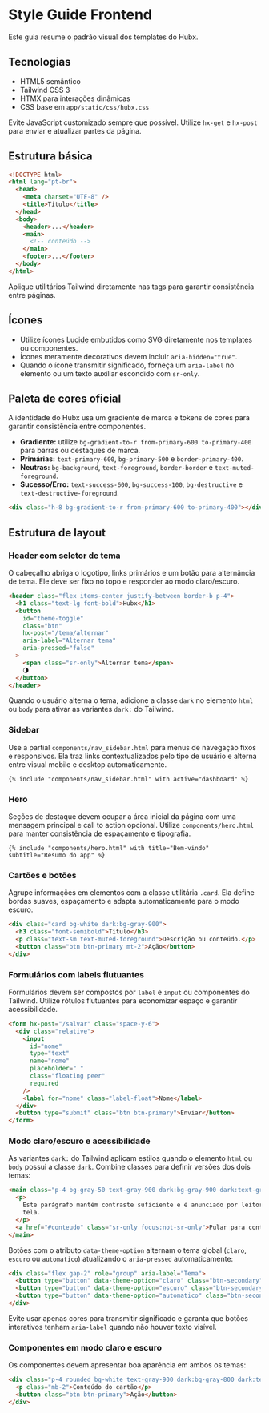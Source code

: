 # Style Guide Frontend

Este guia resume o padrão visual dos templates do Hubx.

## Tecnologias

- HTML5 semântico
- Tailwind CSS 3
- HTMX para interações dinâmicas
- CSS base em `app/static/css/hubx.css`

Evite JavaScript customizado sempre que possível. Utilize `hx-get` e `hx-post` para enviar e atualizar partes da página.

## Estrutura básica

```html
<!DOCTYPE html>
<html lang="pt-br">
  <head>
    <meta charset="UTF-8" />
    <title>Título</title>
  </head>
  <body>
    <header>...</header>
    <main>
      <!-- conteúdo -->
    </main>
    <footer>...</footer>
  </body>
</html>
```

Aplique utilitários Tailwind diretamente nas tags para garantir consistência entre páginas.

## Ícones

- Utilize ícones [Lucide](https://lucide.dev) embutidos como SVG diretamente nos templates ou componentes.
- Ícones meramente decorativos devem incluir `aria-hidden="true"`.
- Quando o ícone transmitir significado, forneça um `aria-label` no elemento ou um texto auxiliar escondido com `sr-only`.

## Paleta de cores oficial

A identidade do Hubx usa um gradiente de marca e tokens de cores para garantir
consistência entre componentes.

- **Gradiente:** utilize `bg-gradient-to-r from-primary-600 to-primary-400` para
  barras ou destaques de marca.
- **Primárias:** `text-primary-600`, `bg-primary-500` e `border-primary-400`.
- **Neutras:** `bg-background`, `text-foreground`, `border-border` e
  `text-muted-foreground`.
- **Sucesso/Erro:** `text-success-600`, `bg-success-100`, `bg-destructive` e
  `text-destructive-foreground`.

```html
<div class="h-8 bg-gradient-to-r from-primary-600 to-primary-400"></div>
```

## Estrutura de layout

### Header com seletor de tema

O cabeçalho abriga o logotipo, links primários e um botão para alternância de
tema. Ele deve ser fixo no topo e responder ao modo claro/escuro.

```html
<header class="flex items-center justify-between border-b p-4">
  <h1 class="text-lg font-bold">Hubx</h1>
  <button
    id="theme-toggle"
    class="btn"
    hx-post="/tema/alternar"
    aria-label="Alternar tema"
    aria-pressed="false"
  >
    <span class="sr-only">Alternar tema</span>
    🌗
  </button>
</header>
```

Quando o usuário alterna o tema, adicione a classe `dark` no elemento `html`
ou `body` para ativar as variantes `dark:` do Tailwind.

### Sidebar

Use a partial `components/nav_sidebar.html` para menus de navegação fixos e
responsivos. Ela traz links contextualizados pelo tipo de usuário e alterna
entre visual mobile e desktop automaticamente.

```django
{% include "components/nav_sidebar.html" with active="dashboard" %}
```

### Hero

Seções de destaque devem ocupar a área inicial da página com uma mensagem
principal e call to action opcional. Utilize `components/hero.html` para manter
consistência de espaçamento e tipografia.

```django
{% include "components/hero.html" with title="Bem-vindo" subtitle="Resumo do app" %}
```

### Cartões e botões

Agrupe informações em elementos com a classe utilitária `.card`. Ela define
bordas suaves, espaçamento e adapta automaticamente para o modo escuro.

```html
<div class="card bg-white dark:bg-gray-900">
  <h3 class="font-semibold">Título</h3>
  <p class="text-sm text-muted-foreground">Descrição ou conteúdo.</p>
  <button class="btn btn-primary mt-2">Ação</button>
</div>
```

### Formulários com labels flutuantes

Formulários devem ser compostos por `label` e `input` ou componentes do
Tailwind. Utilize rótulos flutuantes para economizar espaço e garantir
acessibilidade.

```html
<form hx-post="/salvar" class="space-y-6">
  <div class="relative">
    <input
      id="nome"
      type="text"
      name="nome"
      placeholder=" "
      class="floating peer"
      required
    />
    <label for="nome" class="label-float">Nome</label>
  </div>
  <button type="submit" class="btn btn-primary">Enviar</button>
</form>
```

### Modo claro/escuro e acessibilidade

As variantes `dark:` do Tailwind aplicam estilos quando o elemento `html` ou
`body` possui a classe `dark`. Combine classes para definir versões dos dois
temas:

```html
<main class="p-4 bg-gray-50 text-gray-900 dark:bg-gray-900 dark:text-gray-100">
  <p>
    Este parágrafo mantém contraste suficiente e é anunciado por leitores de
    tela.
  </p>
  <a href="#conteudo" class="sr-only focus:not-sr-only">Pular para conteúdo</a>
</main>
```

Botões com o atributo `data-theme-option` alternam o tema global (`claro`,
`escuro` ou `automatico`) atualizando o `aria-pressed` automaticamente:

```html
<div class="flex gap-2" role="group" aria-label="Tema">
  <button type="button" data-theme-option="claro" class="btn-secondary">Claro</button>
  <button type="button" data-theme-option="escuro" class="btn-secondary">Escuro</button>
  <button type="button" data-theme-option="automatico" class="btn-secondary">Automático</button>
</div>
```

Evite usar apenas cores para transmitir significado e garanta que botões
interativos tenham `aria-label` quando não houver texto visível.

### Componentes em modo claro e escuro

Os componentes devem apresentar boa aparência em ambos os temas:

```html
<div class="p-4 rounded bg-white text-gray-900 dark:bg-gray-800 dark:text-gray-100">
  <p class="mb-2">Conteúdo do cartão</p>
  <button class="btn btn-primary">Ação</button>
</div>
```
